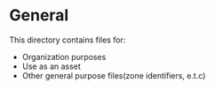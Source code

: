 # General
This directory contains files for:
* Organization purposes
* Use as an asset
* Other general purpose files(zone identifiers, e.t.c)
